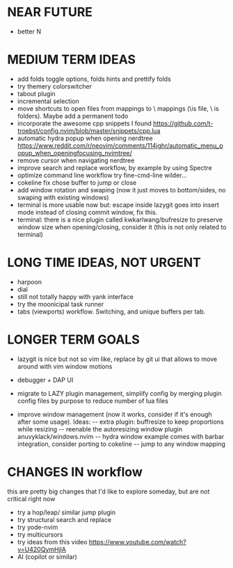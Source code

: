 # NEAR FUTURE 
- better N

# MEDIUM TERM IDEAS
- add folds toggle options, folds hints and prettify folds
- try themery colorswitcher
- tabout plugin
- incremental selection
- move shortcuts to open files from <leader> mappings to \ mappings (\is file, \\ is folders). Maybe add a permanent todo
- incorporate the awesome cpp snippets I found https://github.com/t-troebst/config.nvim/blob/master/snippets/cpp.lua
- automatic hydra popup when opening nerdtree https://www.reddit.com/r/neovim/comments/114jghr/automatic_menu_popup_when_openingfocusing_nvimtree/
- remove cursor when navigating nerdtree
- improve search and replace workflow, by example by using Spectre
- optimize command line workflow try fine-cmd-line wilder...
- cokeline fix chose buffer to jump or close
- add window rotation and swaping (now it just moves to bottom/sides, no swaping with existing windows)
- terminal is more usable now but: escape inside lazygit goes into insert mode instead of closing commit window, fix this.
- terminal: there is a nice plugin called kwkarlwang/bufresize to preserve window size when opening/closing, consider it (this is not only related to terminal)

# LONG TIME IDEAS, NOT URGENT
- harpoon
- dial
- still not totally happy with yank interface
- try the moonicipal task runner
- tabs (viewports) workflow. Switching, and unique buffers per tab.

# LONGER TERM GOALS
- lazygit is nice but not so vim like, replace by git ui that allows to move around with vim window motions
- debugger + DAP UI

- migrate to LAZY plugin management, simplify config by merging plugin config files by purpose to reduce number of lua files
- improve window management (now it works, consider if it's enough after some usage). Ideas: 
-- extra plugin: buffresize to keep proportions while resizing
-- reenable the autoresizing window plugin anuvyklack/windows.nvim
-- hydra window example comes with barbar integration, consider porting to cokeline
-- jump to any window mapping


# CHANGES IN workflow
this are pretty big changes that I'd like to explore someday, but are not critical right now
- try a hop/leap/ similar jump plugin
- try structural search and replace
- try yode-nvim
- try multicursors
- try ideas from this video https://www.youtube.com/watch?v=U420QymHjlA
- AI (copilot or similar)
